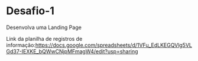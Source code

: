 # Desafio-1
Desenvolva uma Landing Page

Link da planilha de registros de informação:https://docs.google.com/spreadsheets/d/1VFu_EdLKEGQVlg5VLGd37-IEXKE_bQWwCNjpMFmagW4/edit?usp=sharing
